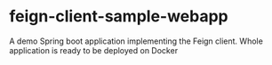 # feign-client-sample-webapp
A demo Spring boot application implementing the Feign client. Whole application is ready to be deployed on Docker
